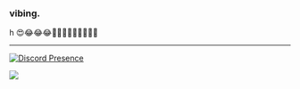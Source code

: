 ### __vibing.__ 
h 😍😂😂😂🙉🙉💞🤕🤕🥰🥰🥰🥰

---

[![Discord Presence](https://lanyard-profile-readme.vercel.app/api/660136887268409355?idleMessage=probably%20doing%20your%20mom&hideTimestamp=false)](https://discord.com/users/660136887268409355)

<a href="https://github.com/anuraghazra/github-readme-stats">
 <img align="center" src="https://github-readme-stats.vercel.app/api/top-langs/?username=vibingwastaken&layout=compact&theme=tokyonight" />
</a>
